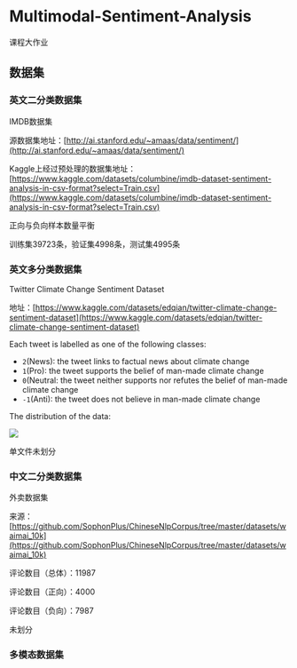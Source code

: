 # Multimodal-Sentiment-Analysis

课程大作业

## 数据集

### 英文二分类数据集

IMDB数据集

源数据集地址：[http://ai.stanford.edu/~amaas/data/sentiment/](http://ai.stanford.edu/~amaas/data/sentiment/)

Kaggle上经过预处理的数据集地址：[https://www.kaggle.com/datasets/columbine/imdb-dataset-sentiment-analysis-in-csv-format?select=Train.csv](https://www.kaggle.com/datasets/columbine/imdb-dataset-sentiment-analysis-in-csv-format?select=Train.csv)

正向与负向样本数量平衡

训练集39723条，验证集4998条，测试集4995条

### 英文多分类数据集

Twitter Climate Change Sentiment Dataset

地址：[https://www.kaggle.com/datasets/edqian/twitter-climate-change-sentiment-dataset](https://www.kaggle.com/datasets/edqian/twitter-climate-change-sentiment-dataset)

Each tweet is labelled as one of the following classes:

* `2`(News): the tweet links to factual news about climate change
* `1`(Pro): the tweet supports the belief of man-made climate change
* `0`(Neutral: the tweet neither supports nor refutes the belief of man-made climate change
* `-1`(Anti): the tweet does not believe in man-made climate change

The distribution of the data:

![](https://www.googleapis.com/download/storage/v1/b/kaggle-user-content/o/inbox%2F681583%2F0bcc3d56b5440c6d8100ed497ec78bca%2Fimage.png?generation=1573605360836941&alt=media)

单文件未划分

### 中文二分类数据集

外卖数据集

来源：[https://github.com/SophonPlus/ChineseNlpCorpus/tree/master/datasets/waimai_10k](https://github.com/SophonPlus/ChineseNlpCorpus/tree/master/datasets/waimai_10k)

评论数目（总体）：11987

评论数目（正向）：4000

评论数目（负向）：7987

未划分

### 多模态数据集
